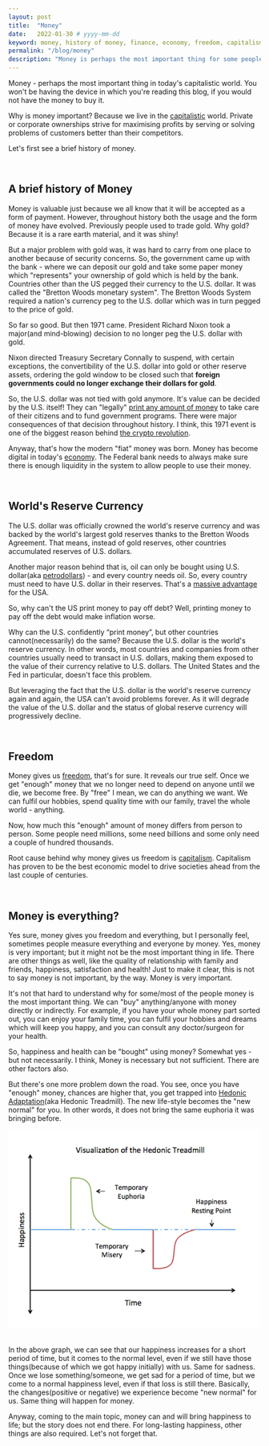 ```yaml
---
layout: post
title:  "Money"
date:   2022-01-30 # yyyy-mm-dd
keyword: money, history of money, finance, economy, freedom, capitalism, independence  
permalink: "/blog/money"
description: "Money is perhaps the most important thing for some people in today's capitalistic world. Let's explore a brief history of money, freedom it brings and why it should not be the number 1 priority of one's life."
---
```


Money - perhaps the most important thing in today's capitalistic world. You won't be having the device in which you're reading this blog, if you would not have the money to buy it.

Why is money important? Because we live in the <a href="https://prashantkikani.com/blog/capitalism" target="_blank">capitalistic</a> world. Private or corporate ownerships strive for maximising profits by serving or solving problems of customers better than their competitors.   

Let's first see a brief history of money.

<br/>

## A brief history of Money

Money is valuable just because we all know that it will be accepted as a form of payment. However, throughout history both the usage and the form of money have evolved. Previously people used to trade gold. Why gold? Because it is a rare earth material, and it was shiny!

But a major problem with gold was, it was hard to carry from one place to another because of security concerns. So, the government came up with the bank - where we can deposit our gold and take some paper money which "represents" your ownership of gold which is held by the bank. Countries other than the US pegged their currency to the U.S. dollar. It was called the "Bretton Woods monetary system". The Bretton Woods System required a nation's currency peg to the U.S. dollar which was in turn pegged to the price of gold.

So far so good. But then 1971 came. President Richard Nixon took a major(and mind-blowing) decision to no longer peg the U.S. dollar with gold.

Nixon directed Treasury Secretary Connally to suspend, with certain exceptions, the convertibility of the U.S. dollar into gold or other reserve assets, ordering the gold window to be closed such that <b>foreign governments could no longer exchange their dollars for gold</b>.

So, the U.S. dollar was not tied with gold anymore. It's value can be decided by the U.S. itself! They can "legally" <a href="https://prashantkikani.com/blog/inflation" target="_blank">print any amount of money</a> to take care of their citizens and to fund government programs. There were major consequences of that decision throughout history. I think, this 1971 event is one of the biggest reason behind <a href="https://prashantkikani.com/blog/crypto-is-inevitable" target="_blank">the crypto revolution</a>. 

Anyway, that's how the modern "fiat" money was born. Money has become digital in today's <a href="https://prashantkikani.com/blog/economy-and-finance" target="_blank">economy</a>. The Federal bank needs to always make sure there is enough liquidity in the system to allow people to use their money.  

<br/>

## World's Reserve Currency

The U.S. dollar was officially crowned the world's reserve currency and was backed by the world's largest gold reserves thanks to the Bretton Woods Agreement. That means, instead of gold reserves, other countries accumulated reserves of U.S. dollars. 

Another major reason behind that is, oil can only be bought using U.S. dollar(aka <a href="https://www.investopedia.com/terms/p/petrodollars.asp" target="_blank">petrodollars</a>) - and every country needs oil. So, every country must need to have U.S. dollar in their reserves. That's a <a href="https://www.investopedia.com/articles/forex/072915/how-petrodollars-affect-us-dollar.asp" target="_blank">massive advantage</a> for the USA.

So, why can't the US print money to pay off debt? Well, printing money to pay off the debt would make inflation worse.

Why can the U.S. confidently “print money”, but other countries cannot(necessarily) do the same? Because the U.S. dollar is the world's reserve currency. In other words, most countries and companies from other countries usually need to transact in U.S. dollars, making them exposed to the value of their currency relative to U.S. dollars. The United States and the Fed in particular, doesn't face this problem.

But leveraging the fact that the U.S. dollar is the world's reserve currency again and again, the USA can't avoid problems forever. As it will degrade the value of the U.S. dollar and the status of global reserve currency will progressively decline.

<br/>

## Freedom

Money gives us <a href="https://prashantkikani.com/blog/freedom" target="_blank">freedom</a>, that's for sure. It reveals our true self. Once we get "enough" money that we no longer need to depend on anyone until we die, we become free. By "free" I mean, we can do anything we want. We can fulfil our hobbies, spend quality time with our family, travel the whole world - anything.      

Now, how much this "enough" amount of money differs from person to person. Some people need millions, some need billions and some only need a couple of hundred thousands.

Root cause behind why money gives us freedom is <a href="https://prashantkikani.com/blog/capitalism" target="_blank">capitalism</a>. Capitalism has proven to be the best economic model to drive societies ahead from the last couple of centuries.   

<br/>

## Money is everything?

Yes sure, money gives you freedom and everything, but I personally feel, sometimes people measure everything and everyone by money. Yes, money is very important; but it might not be the most important thing in life. There are other things as well, like the quality of relationship with family and friends, happiness, satisfaction and health! Just to make it clear, this is not to say money is not important, by the way. Money is very important.

It's not that hard to understand why for some/most of the people money is the most important thing. We can "buy" anything/anyone with money directly or indirectly. For example, if you have your whole money part sorted out, you can enjoy your family time, you can fulfil your hobbies and dreams which will keep you happy, and you can consult any doctor/surgeon for your health.

So, happiness and health can be "bought" using money? Somewhat yes - but not necessarily. I think, Money is necessary but not sufficient. There are other factors also.

But there's one more problem down the road. You see, once you have "enough" money, chances are higher that, you get trapped into <a href="https://en.wikipedia.org/wiki/Hedonic_treadmill" target="_blank">Hedonic Adaptation</a>(aka Hedonic Treadmill). The new life-style becomes the "new normal" for you. In other words, it does not bring the same euphoria it was bringing before. 

<center><img src="../assets/hedonic_adaptation.png"/></center>
<br/>

In the above graph, we can see that our happiness increases for a short period of time, but it comes to the normal level, even if we still have those things(because of which we got happy initially) with us. Same for sadness. Once we lose something/someone, we get sad for a period of time, but we come to a normal happiness level, even if that loss is still there. Basically, the changes(positive or negative) we experience become "new normal" for us. Same thing will happen for money.

Anyway, coming to the main topic, money can and will bring happiness to life; but the story does not end there. For long-lasting happiness, other things are also required. Let's not forget that.
















